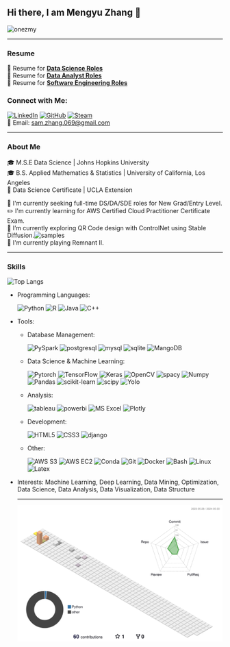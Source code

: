 ## Hi there, I am Mengyu Zhang 👋
<p align="left"> <img src="https://komarev.com/ghpvc/?username=onaezmy&label=Profile%20Views&color=brightgreen&style=flat" alt="onezmy" /> </p>

****

### Resume 
📗 Resume for [**Data Science Roles**](Resume_MZ_ds.pdf) \
📘 Resume for [**Data Analyst Roles**](Resume_MZ_da.pdf)\
📙 Resume for [**Software Engineering Roles**](Resume_MZ_sde.pdf)

### Connect with Me:
[![LinkedIn](https://img.shields.io/badge/LinkedIn-0A66C2?style=flat&logo=linkedin&logoColor=#white)](https://www.linkedin.com/in/sam-zhang-mengyu/)
[![GitHub](https://img.shields.io/badge/GitHub-181717?style=flat&logo=github&logoColor=#white)](https://github.com/onezmy)
[![Steam](https://img.shields.io/badge/Steam-000000?style=flat&logo=steam&logoColor=#white)](https://steamcommunity.com/id/onezmy/)\
📧 Email: sam.zhang.069@gmail.com

****
### About Me

🎓 M.S.E Data Science | Johns Hopkins University\
🎓 B.S. Applied Mathematics & Statistics | University of California, Los Angeles\
📑 Data Science Certificate | UCLA Extension



🔭 I'm currently seeking full-time DS/DA/SDE roles for New Grad/Entry Level.\
✏️ I'm currently learning for AWS Certified Cloud Practitioner Certificate Exam.\
🌱 I’m currently exploring QR Code design with ControlNet using Stable Diffusion.![samples](https://www.flickr.com/photos/200135609@N02/)\
👾 I'm currently playing Remnant II.

****
### Skills
![Top Langs](https://github-readme-stats.vercel.app/api/top-langs/?username=onezmy&layout=compact&theme=shadow_green)
- Programming Languages:
  
     ![Python](https://img.shields.io/badge/Python-3373A7?style=flat&logo=python&logoColor=white)
![R](https://img.shields.io/badge/R-75AADB?style=flat&logo=R&logoColor=#white)
![Java](https://img.shields.io/badge/java-red?style=flat&logoColor=#white)
![C++](https://img.shields.io/badge/C++-00599C?style=flat&logo=cplusplus&logoColor=#white)


- Tools:
  - Database Management:
    
      ![PySpark](https://img.shields.io/badge/PySpark-E25A1C?style=flat&logo=apachespark&logoColor=white)
      ![postgresql](https://img.shields.io/badge/PostgreSQL-4169E1?style=flat&logo=postgresql&logoColor=white)
      ![mysql](https://img.shields.io/badge/MySQL-4479A1?style=flat&logo=mysql&logoColor=white)
      ![sqlite](https://img.shields.io/badge/SQLite-003B57?style=flat&logo=sqlite&logoColor=white)
      ![MangoDB](https://img.shields.io/badge/MongoDB-47A248?style=flat&logo=mongodb&logoColor=white)
  - Data Science & Machine Learning:

      ![Pytorch](https://img.shields.io/badge/PyTorch-EE4C2C?style=flat&logo=pytorch&logoColor=white)
      ![TensorFlow](https://img.shields.io/badge/TensorFlow-FF6F00?style=flat&logo=tensorflow&logoColor=white)
      ![Keras](https://img.shields.io/badge/Keras-D00000?style=flat&logo=keras&logoColor=white)
      ![OpenCV](https://img.shields.io/badge/opencv-5C3EE8?style=flat&logo=opencv&logoColor=white)
      ![spacy](https://img.shields.io/badge/spaCy-09A3D5?style=flat&logo=spacy&logoColor=white)
      ![Numpy](https://img.shields.io/badge/NumPy-013243?style=flat&logo=numpy&logoColor=white)
      ![Pandas](https://img.shields.io/badge/Pandas-150458?style=flat&logo=pandas&logoColor=white)
      ![scikit-learn](https://img.shields.io/badge/scikit--learn-F7931E?style=flat&logo=scikit-learn&logoColor=white)
      ![scipy](https://img.shields.io/badge/SciPy-8CAAE6?style=flat&logo=scipy&logoColor=white)
      ![Yolo](https://img.shields.io/badge/YOLO-00FFFF?style=flat&logo=yolo&logoColor=white)
  - Analysis:
 
      ![tableau](https://img.shields.io/badge/Tableau-E97627?style=flat&logo=tableau&logoColor=white)
      ![powerbi](https://img.shields.io/badge/Power_BI-F2C811?style=flat&logo=powerbi&logoColor=white)
      ![MS Excel](https://img.shields.io/badge/MS_Excel-217346?style=flat&logo=microsoftexcel&logoColor=white)
      ![Plotly](https://img.shields.io/badge/Plotly-3F4F75?style=flat&logo=plotly&logoColor=white)
    
  - Development:
    
      ![HTML5](https://img.shields.io/badge/HTML5-E34F26?style=flat&logo=html5&logoColor=white)
      ![CSS3](https://img.shields.io/badge/CSS3-1572B6?style=flat&logo=css3&logoColor=white)
      ![django](https://img.shields.io/badge/Django-092E20?style=flat&logo=django&logoColor=white)
    
  - Other:
      
      ![AWS S3](https://img.shields.io/badge/AWS_S3-569A31?style=flat&logo=amazons3&logoColor=white)
      ![AWS EC2](https://img.shields.io/badge/AWS_EC2-FF9900?style=flat&logo=amazonec2&logoColor=white)
      ![Conda](https://img.shields.io/badge/Conda-44A833?style=flat&logo=anaconda&logoColor=white)
      ![Git](https://img.shields.io/badge/Git-F05032?style=flat&logo=git&logoColor=white)
      ![Docker](https://img.shields.io/badge/Docker-2496ED?style=flat&logo=docker&logoColor=white)
      ![Bash](https://img.shields.io/badge/Bash-4EAA25?style=flat&logo=gnubash&logoColor=white)
      ![Linux](https://img.shields.io/badge/Linux-FCC624?style=flat&logo=linux&logoColor=white)
      ![Latex](https://img.shields.io/badge/LaTex-008080?style=flat&logo=latex&logoColor=white)
- Interests:
  Machine Learning, Deep Learning, Data Mining, Optimization, Data Science, Data Analysis, Data Visualization, Data Structure

  ****
  ![Contributions in 3D](/profile-3d-contrib/profile-south-season-animate.svg)

 
